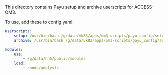 This directory contains Payu setup and archive userscripts for ACCESS-OM3.

To use, add these to config.yaml:

```yaml
userscripts:
    setup: /usr/bin/bash /g/data/vk83/apps/om3-scripts/payu_config/setup.sh
    archive: /usr/bin/bash /g/data/vk83/apps/om3-scripts/payu_config/archive.sh

modules:
    use: 
        - /g/data/hh5/public/modules
    load: 
        - conda/analysis
```
